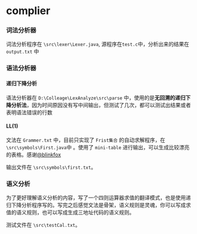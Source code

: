 # complier

### 词法分析器

词法分析程序在 `\src\lexer\Lexer.java`, 源程序在`test.c`中，分析出来的结果在 `output.txt` 中

### 语法分析器

#### 递归下降分析

语法分析器在 `D:\Colleage\LexAnalyze\src\parse` 中，使用的是**无回溯的递归下降分析法**，因为时间原因没有写中间输出，但测试了几次，都可以测试出结果或者表明语法错误的行数

#### LL(1)

文法在 `Grammer.txt` 中，目前只实现了 `Frist集合` 的自动求解程序，在 `\src\symbols\First.java`中 。使用了 `mini-table` 进行输出，可以生成比较漂亮的表格。感谢[@blinkfox](https://github.com/blinkfox/mini-table)

输出文件在 `\src\symbols\first.txt`。

### 语义分析

为了更好理解语义分析的内容，写了一个四则运算器求值的翻译模式，也是使用递归下降分析程序写的。写完之后感觉文法是骨架，语义规则是灵魂，你可以写成求值的语义规则，也可以写成生成三地址代码的语义规则。

测试文件在 `\src\testCal.txt`。